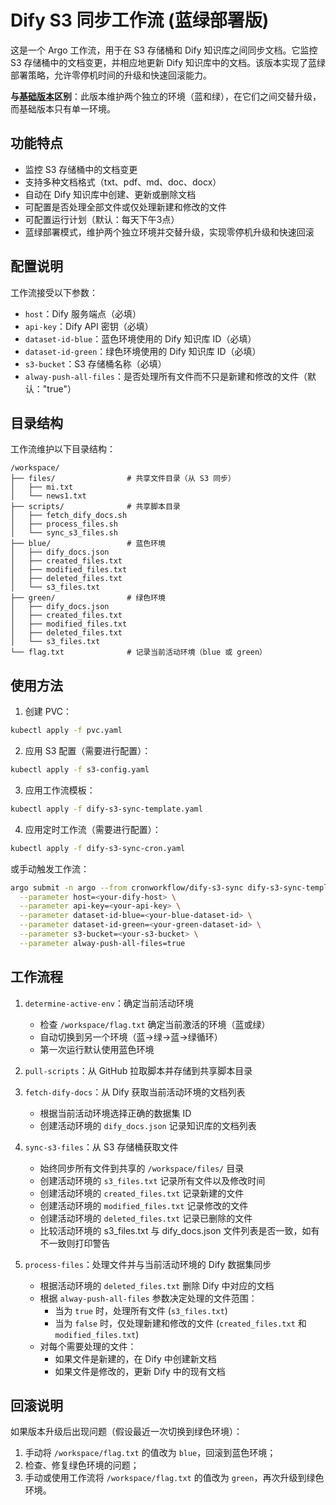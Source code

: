 # Dify S3 同步工作流 (蓝绿部署版)

这是一个 Argo 工作流，用于在 S3 存储桶和 Dify 知识库之间同步文档。它监控 S3 存储桶中的文档变更，并相应地更新 Dify 知识库中的文档。该版本实现了蓝绿部署策略，允许零停机时间的升级和快速回滚能力。

**与[基础版本](../basic/README.md)区别**：此版本维护两个独立的环境（蓝和绿），在它们之间交替升级，而基础版本只有单一环境。

## 功能特点

- 监控 S3 存储桶中的文档变更
- 支持多种文档格式（txt、pdf、md、doc、docx）
- 自动在 Dify 知识库中创建、更新或删除文档
- 可配置是否处理全部文件或仅处理新建和修改的文件
- 可配置运行计划（默认：每天下午3点）
- 蓝绿部署模式，维护两个独立环境并交替升级，实现零停机升级和快速回滚

## 配置说明

工作流接受以下参数：

- `host`：Dify 服务端点（必填）
- `api-key`：Dify API 密钥（必填）
- `dataset-id-blue`：蓝色环境使用的 Dify 知识库 ID（必填）
- `dataset-id-green`：绿色环境使用的 Dify 知识库 ID（必填）
- `s3-bucket`：S3 存储桶名称（必填）
- `alway-push-all-files`：是否处理所有文件而不只是新建和修改的文件（默认："true"）

## 目录结构

工作流维护以下目录结构：

```
/workspace/
├── files/                # 共享文件目录（从 S3 同步）
│   ├── mi.txt
│   └── news1.txt
├── scripts/              # 共享脚本目录
│   ├── fetch_dify_docs.sh
│   ├── process_files.sh
│   └── sync_s3_files.sh
├── blue/                 # 蓝色环境
│   ├── dify_docs.json
│   ├── created_files.txt
│   ├── modified_files.txt
│   ├── deleted_files.txt
│   └── s3_files.txt
├── green/                # 绿色环境
│   ├── dify_docs.json
│   ├── created_files.txt
│   ├── modified_files.txt
│   ├── deleted_files.txt
│   └── s3_files.txt
└── flag.txt              # 记录当前活动环境（blue 或 green）
```

## 使用方法

1. 创建 PVC：
```bash
kubectl apply -f pvc.yaml
```

2. 应用 S3 配置（需要进行配置）：
```bash
kubectl apply -f s3-config.yaml
```

3. 应用工作流模板：
```bash
kubectl apply -f dify-s3-sync-template.yaml
```

4. 应用定时工作流（需要进行配置）：
```bash
kubectl apply -f dify-s3-sync-cron.yaml
```

或手动触发工作流：
```bash
argo submit -n argo --from cronworkflow/dify-s3-sync dify-s3-sync-template.yaml \
  --parameter host=<your-dify-host> \
  --parameter api-key=<your-api-key> \
  --parameter dataset-id-blue=<your-blue-dataset-id> \
  --parameter dataset-id-green=<your-green-dataset-id> \
  --parameter s3-bucket=<your-s3-bucket> \
  --parameter alway-push-all-files=true
```

## 工作流程

1. `determine-active-env`：确定当前活动环境
    - 检查 `/workspace/flag.txt` 确定当前激活的环境（蓝或绿）
    - 自动切换到另一个环境（蓝→绿→蓝→绿循环）
    - 第一次运行默认使用蓝色环境

2. `pull-scripts`：从 GitHub 拉取脚本并存储到共享脚本目录

3. `fetch-dify-docs`：从 Dify 获取当前活动环境的文档列表
    - 根据当前活动环境选择正确的数据集 ID
    - 创建活动环境的 `dify_docs.json` 记录知识库的文档列表

4. `sync-s3-files`：从 S3 存储桶获取文件
    - 始终同步所有文件到共享的 `/workspace/files/` 目录
    - 创建活动环境的 `s3_files.txt` 记录所有文件以及修改时间
    - 创建活动环境的 `created_files.txt` 记录新建的文件
    - 创建活动环境的 `modified_files.txt` 记录修改的文件
    - 创建活动环境的 `deleted_files.txt` 记录已删除的文件
    - 比较活动环境的 s3_files.txt 与 dify_docs.json 文件列表是否一致，如有不一致则打印警告

5. `process-files`：处理文件并与当前活动环境的 Dify 数据集同步
    - 根据活动环境的 `deleted_files.txt` 删除 Dify 中对应的文档
    - 根据 `alway-push-all-files` 参数决定处理的文件范围：
        - 当为 `true` 时，处理所有文件 (`s3_files.txt`)
        - 当为 `false` 时，仅处理新建和修改的文件 (`created_files.txt` 和 `modified_files.txt`)
    - 对每个需要处理的文件：
        - 如果文件是新建的，在 Dify 中创建新文档
        - 如果文件是修改的，更新 Dify 中的现有文档

## 回滚说明

如果版本升级后出现问题（假设最近一次切换到绿色环境）：

1. 手动将 `/workspace/flag.txt` 的值改为 `blue`，回滚到蓝色环境；
2. 检查、修复绿色环境的问题；
3. 手动或使用工作流将 `/workspace/flag.txt` 的值改为 `green`，再次升级到绿色环境。
